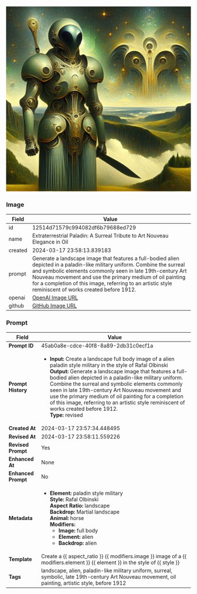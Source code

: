 

![data.id](./12514d71579c994082df6b79688ed729.jpg)

### Image

| Field          | Value                                                                                                                     |
|----------------|---------------------------------------------------------------------------------------------------------------------------|
| id             | 12514d71579c994082df6b79688ed729                                                                                                             |
| name           | Extraterrestrial Paladin: A Surreal Tribute to Art Nouveau Elegance in Oil                                                                                                       |
| created        | 2024-03-17 23:58:13.839183                                                                                                        |
| prompt         | Generate a landscape image that features a full-bodied alien depicted in a paladin-like military uniform. Combine the surreal and symbolic elements commonly seen in late 19th-century Art Nouveau movement and use the primary medium of oil painting for a completion of this image, referring to an artistic style reminiscent of works created before 1912.                                                                                                         |                                                                                          |
| openai         | [OpenAI Image URL](https://oaidalleapiprodscus.blob.core.windows.net/private/org-TZj0gKpq3CiXdXNznVOkBYav/user-t5KW5S6yYiCS0u4yDWasqnEP/img-trSPn4Kk2EQkfPiUq2WvfFlu.png?st=2024-03-17T22%3A58%3A09Z&se=2024-03-18T00%3A58%3A09Z&sp=r&sv=2021-08-06&sr=b&rscd=inline&rsct=image/png&skoid=6aaadede-4fb3-4698-a8f6-684d7786b067&sktid=a48cca56-e6da-484e-a814-9c849652bcb3&skt=2024-03-17T14%3A12%3A16Z&ske=2024-03-18T14%3A12%3A16Z&sks=b&skv=2021-08-06&sig=%2BZYjRAYAG73/86aAU4uYmiTXk1nXokincI36XN07lyg%3D)                                                                                |
| github         | [GitHub Image URL](https://github.com/Caneta-Silva/cyber-tomorrow/blob/main/images/12514d71579c994082df6b79688ed729/12514d71579c994082df6b79688ed729.jpg)                                                                                |

### Prompt

| Field          | Value                                                                                                                                                                      |
|----------------|----------------------------------------------------------------------------------------------------------------------------------------------------------------------------|
| **Prompt ID**  | 45ab0a8e-cdce-40f8-8a89-2db31c0ecf1a                                                                                                                                                            |
| **Prompt History** | <ul><li>**Input:** Create a landscape full body image of a alien paladin style military in the style of Rafal Olbinski <br> **Output:** Generate a landscape image that features a full-bodied alien depicted in a paladin-like military uniform. Combine the surreal and symbolic elements commonly seen in late 19th-century Art Nouveau movement and use the primary medium of oil painting for a completion of this image, referring to an artistic style reminiscent of works created before 1912. <br> **Type:** revised</li></ul> |
| **Created At** | 2024-03-17 23:57:34.448495                                                                                                                                                   |
| **Revised At** | 2024-03-17 23:58:11.559226                                                                                                                                                   |
| **Revised Prompt** | Yes                                                                                                                                                                      |
| **Enhanced At** | None                                                                                                                                                  |
| **Enhanced Prompt** | No                                                                                                                                                                    |
| **Metadata**   | <ul><li>**Element:** paladin style military <br> **Style:** Rafal Olbinski <br> **Aspect Ratio:** landscape <br> **Backdrop:** Martial landscape <br> **Animal:** horse <br> **Modifiers:**<ul><li>**Image:** full body</li><li>**Element:** alien</li><li>**Backdrop:** alien</li></ul></li></ul> |
| **Template**   | Create a {{ aspect_ratio }} {{ modifiers.image }} image of a {{ modifiers.element }} {{ element }} in the style of {{ style }}                                                                                                                                           |
| **Tags**       | landscape, alien, paladin-like military uniform, surreal, symbolic, late 19th-century Art Nouveau movement, oil painting, artistic style, before 1912                                                                                                                   |


